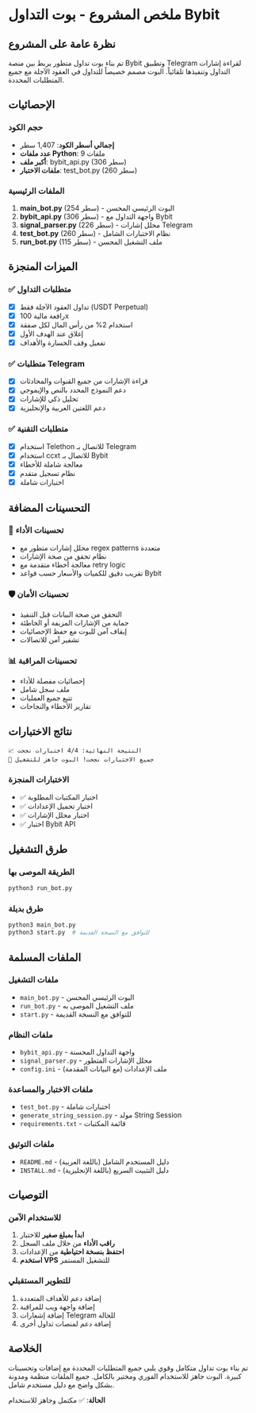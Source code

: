 # ملخص المشروع - بوت التداول Bybit

## نظرة عامة على المشروع

تم بناء بوت تداول متطور يربط بين منصة Bybit وتطبيق Telegram لقراءة إشارات التداول وتنفيذها تلقائياً. البوت مصمم خصيصاً للتداول في العقود الآجلة مع جميع المتطلبات المحددة.

## الإحصائيات

### حجم الكود
- **إجمالي أسطر الكود**: 1,407 سطر
- **عدد ملفات Python**: 9 ملفات
- **أكبر ملف**: bybit_api.py (306 سطر)
- **ملفات الاختبار**: test_bot.py (260 سطر)

### الملفات الرئيسية
1. **main_bot.py** (254 سطر) - البوت الرئيسي المحسن
2. **bybit_api.py** (306 سطر) - واجهة التداول مع Bybit
3. **signal_parser.py** (226 سطر) - محلل إشارات Telegram
4. **test_bot.py** (260 سطر) - نظام الاختبارات الشامل
5. **run_bot.py** (115 سطر) - ملف التشغيل المحسن

## الميزات المنجزة

### ✅ متطلبات التداول
- [x] تداول العقود الآجلة فقط (USDT Perpetual)
- [x] رافعة مالية 100x
- [x] استخدام 2% من رأس المال لكل صفقة
- [x] إغلاق عند الهدف الأول
- [x] تفعيل وقف الخسارة والأهداف

### ✅ متطلبات Telegram
- [x] قراءة الإشارات من جميع القنوات والمحادثات
- [x] دعم النموذج المحدد بالنص والإيموجي
- [x] تحليل ذكي للإشارات
- [x] دعم اللغتين العربية والإنجليزية

### ✅ متطلبات التقنية
- [x] استخدام Telethon للاتصال بـ Telegram
- [x] استخدام ccxt للاتصال بـ Bybit
- [x] معالجة شاملة للأخطاء
- [x] نظام تسجيل متقدم
- [x] اختبارات شاملة

## التحسينات المضافة

### 🚀 تحسينات الأداء
- محلل إشارات متطور مع regex patterns متعددة
- نظام تحقق من صحة الإشارات
- معالجة أخطاء متقدمة مع retry logic
- تقريب دقيق للكميات والأسعار حسب قواعد Bybit

### 🛡️ تحسينات الأمان
- التحقق من صحة البيانات قبل التنفيذ
- حماية من الإشارات المزيفة أو الخاطئة
- إيقاف آمن للبوت مع حفظ الإحصائيات
- تشفير آمن للاتصالات

### 📊 تحسينات المراقبة
- إحصائيات مفصلة للأداء
- ملف سجل شامل
- تتبع جميع العمليات
- تقارير الأخطاء والنجاحات

## نتائج الاختبارات

```
📈 النتيجة النهائية: 4/4 اختبارات نجحت
🎉 جميع الاختبارات نجحت! البوت جاهز للتشغيل
```

### الاختبارات المنجزة
- ✅ اختبار المكتبات المطلوبة
- ✅ اختبار تحميل الإعدادات
- ✅ اختبار محلل الإشارات
- ✅ اختبار Bybit API

## طرق التشغيل

### الطريقة الموصى بها
```bash
python3 run_bot.py
```

### طرق بديلة
```bash
python3 main_bot.py
python3 start.py  # للتوافق مع النسخة القديمة
```

## الملفات المسلمة

### ملفات التشغيل
- `main_bot.py` - البوت الرئيسي المحسن
- `run_bot.py` - ملف التشغيل الموصى به
- `start.py` - للتوافق مع النسخة القديمة

### ملفات النظام
- `bybit_api.py` - واجهة التداول المحسنة
- `signal_parser.py` - محلل الإشارات المتطور
- `config.ini` - ملف الإعدادات (مع البيانات المقدمة)

### ملفات الاختبار والمساعدة
- `test_bot.py` - اختبارات شاملة
- `generate_string_session.py` - مولد String Session
- `requirements.txt` - قائمة المكتبات

### ملفات التوثيق
- `README.md` - دليل المستخدم الشامل (باللغة العربية)
- `INSTALL.md` - دليل التثبيت السريع (باللغة الإنجليزية)

## التوصيات

### للاستخدام الآمن
1. **ابدأ بمبلغ صغير** للاختبار
2. **راقب الأداء** من خلال ملف السجل
3. **احتفظ بنسخة احتياطية** من الإعدادات
4. **استخدم VPS** للتشغيل المستمر

### للتطوير المستقبلي
1. إضافة دعم للأهداف المتعددة
2. إضافة واجهة ويب للمراقبة
3. إضافة إشعارات Telegram للحالة
4. إضافة دعم لمنصات تداول أخرى

## الخلاصة

تم بناء بوت تداول متكامل وقوي يلبي جميع المتطلبات المحددة مع إضافات وتحسينات كبيرة. البوت جاهز للاستخدام الفوري ومختبر بالكامل. جميع الملفات منظمة ومدونة بشكل واضح مع دليل مستخدم شامل.

**الحالة**: ✅ مكتمل وجاهز للاستخدام

